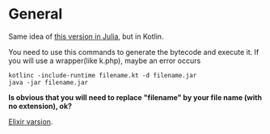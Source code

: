# General

Same idea of [this version in Julia](https://github.com/andreterceiro/game-of-consecutive-mathematical-operations-julia), but in Kotlin.

You need to use this commands to generate the bytecode and execute it. If you will use a wrapper(like k.php), maybe an error occurs

```
kotlinc -include-runtime filename.kt -d filename.jar
java -jar filename.jar
```

**Is obvious that you will need to replace "filename" by your file name (with no extension), ok?**

[Elixir varsion](ttps://github.com/andreterceiro/game-of-consecutive-mathematical-operations-elixir).
